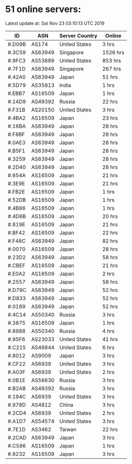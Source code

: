 # 51 online servers:

Latest update at: Sat Nov 23 03:10:13 UTC 2019

| ID | ASN | Server Country | Online |
| -- | --- | -------------- | ------ |
| #.D09B | AS174 | United States | 3 hrs |
| #.3C59 | AS63949 | Singapore | 1526 hrs |
| #.9FC3 | AS53889 | United States | 853 hrs |
| #.7F1D | AS63949 | Singapore | 267 hrs |
| #.42A0 | AS63949 | Japan | 51 hrs |
| #.5D79 | AS35913 | India | 1 hrs |
| #.EBB7 | AS16509 | Japan | 1 hrs |
| #.14D9 | AS49392 | Russia | 22 hrs |
| #.F31B | AS20150 | United States | 3 hrs |
| #.4BA2 | AS16509 | Japan | 23 hrs |
| #.16BA | AS63949 | Japan | 28 hrs |
| #.F8BF | AS63949 | Japan | 28 hrs |
| #.0AE3 | AS63949 | Japan | 28 hrs |
| #.B5F1 | AS63949 | Japan | 28 hrs |
| #.3259 | AS63949 | Japan | 28 hrs |
| #.2D40 | AS63949 | Japan | 28 hrs |
| #.654A | AS16509 | Japan | 21 hrs |
| #.3E9E | AS16509 | Japan | 21 hrs |
| #.FB2E | AS16509 | Japan | 1 hrs |
| #.52DB | AS16509 | Japan | 1 hrs |
| #.4B86 | AS16509 | Japan | 1 hrs |
| #.4D6B | AS16509 | Japan | 20 hrs |
| #.819E | AS16509 | Japan | 21 hrs |
| #.BF42 | AS16509 | Japan | 22 hrs |
| #.F48C | AS63949 | Japan | 82 hrs |
| #.0070 | AS16509 | Japan | 28 hrs |
| #.23D2 | AS63949 | Japan | 58 hrs |
| #.CBEF | AS16509 | Japan | 21 hrs |
| #.E0A2 | AS16509 | Japan | 2 hrs |
| #.2557 | AS63949 | Japan | 58 hrs |
| #.D79C | AS63949 | Japan | 52 hrs |
| #.D833 | AS63949 | Japan | 52 hrs |
| #.0189 | AS63949 | Japan | 52 hrs |
| #.4C14 | AS50340 | Russia | 3 hrs |
| #.3875 | AS16509 | Japan | 1 hrs |
| #.8988 | AS50340 | Russia | 4 hrs |
| #.95F6 | AS23033 | United States | 41 hrs |
| #.C215 | AS46844 | United States | 6 hrs |
| #.8012 | AS9009 | Japan | 3 hrs |
| #.CF22 | AS6939 | United States | 3 hrs |
| #.A03F | AS6939 | United States | 2 hrs |
| #.0B1E | AS56630 | Russia | 3 hrs |
| #.B2AB | AS49392 | Russia | 3 hrs |
| #.194C | AS6939 | United States | 3 hrs |
| #.978D | AS4812 | China | 3 hrs |
| #.2CD4 | AS6939 | United States | 2 hrs |
| #.A1D7 | AS54574 | United States | 3 hrs |
| #.7E1D | AS3462 | Taiwan | 22 hrs |
| #.2CAD | AS63949 | Japan | 3 hrs |
| #.C586 | AS16509 | Japan | 1 hrs |
| #.8232 | AS16509 | Japan | 3 hrs |

